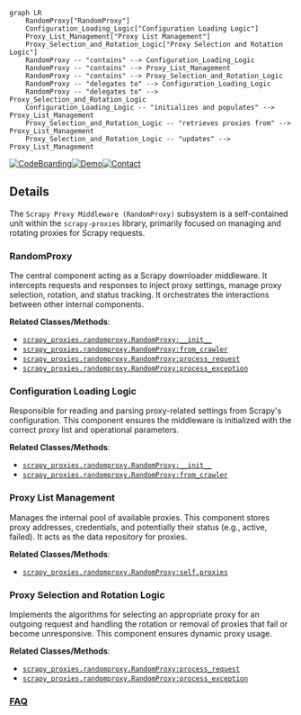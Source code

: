 ```mermaid
graph LR
    RandomProxy["RandomProxy"]
    Configuration_Loading_Logic["Configuration Loading Logic"]
    Proxy_List_Management["Proxy List Management"]
    Proxy_Selection_and_Rotation_Logic["Proxy Selection and Rotation Logic"]
    RandomProxy -- "contains" --> Configuration_Loading_Logic
    RandomProxy -- "contains" --> Proxy_List_Management
    RandomProxy -- "contains" --> Proxy_Selection_and_Rotation_Logic
    RandomProxy -- "delegates to" --> Configuration_Loading_Logic
    RandomProxy -- "delegates to" --> Proxy_Selection_and_Rotation_Logic
    Configuration_Loading_Logic -- "initializes and populates" --> Proxy_List_Management
    Proxy_Selection_and_Rotation_Logic -- "retrieves proxies from" --> Proxy_List_Management
    Proxy_Selection_and_Rotation_Logic -- "updates" --> Proxy_List_Management
```

[![CodeBoarding](https://img.shields.io/badge/Generated%20by-CodeBoarding-9cf?style=flat-square)](https://github.com/CodeBoarding/GeneratedOnBoardings)[![Demo](https://img.shields.io/badge/Try%20our-Demo-blue?style=flat-square)](https://www.codeboarding.org/demo)[![Contact](https://img.shields.io/badge/Contact%20us%20-%20contact@codeboarding.org-lightgrey?style=flat-square)](mailto:contact@codeboarding.org)

## Details

The `Scrapy Proxy Middleware (RandomProxy)` subsystem is a self-contained unit within the `scrapy-proxies` library, primarily focused on managing and rotating proxies for Scrapy requests.

### RandomProxy
The central component acting as a Scrapy downloader middleware. It intercepts requests and responses to inject proxy settings, manage proxy selection, rotation, and status tracking. It orchestrates the interactions between other internal components.


**Related Classes/Methods**:

- <a href="https://github.com/aivarsk/scrapy-proxies/blob/master/scrapy_proxies/randomproxy.py" target="_blank" rel="noopener noreferrer">`scrapy_proxies.randomproxy.RandomProxy:__init__`</a>
- <a href="https://github.com/aivarsk/scrapy-proxies/blob/master/scrapy_proxies/randomproxy.py" target="_blank" rel="noopener noreferrer">`scrapy_proxies.randomproxy.RandomProxy:from_crawler`</a>
- <a href="https://github.com/aivarsk/scrapy-proxies/blob/master/scrapy_proxies/randomproxy.py" target="_blank" rel="noopener noreferrer">`scrapy_proxies.randomproxy.RandomProxy:process_request`</a>
- <a href="https://github.com/aivarsk/scrapy-proxies/blob/master/scrapy_proxies/randomproxy.py" target="_blank" rel="noopener noreferrer">`scrapy_proxies.randomproxy.RandomProxy:process_exception`</a>


### Configuration Loading Logic
Responsible for reading and parsing proxy-related settings from Scrapy's configuration. This component ensures the middleware is initialized with the correct proxy list and operational parameters.


**Related Classes/Methods**:

- <a href="https://github.com/aivarsk/scrapy-proxies/blob/master/scrapy_proxies/randomproxy.py" target="_blank" rel="noopener noreferrer">`scrapy_proxies.randomproxy.RandomProxy:__init__`</a>
- <a href="https://github.com/aivarsk/scrapy-proxies/blob/master/scrapy_proxies/randomproxy.py" target="_blank" rel="noopener noreferrer">`scrapy_proxies.randomproxy.RandomProxy:from_crawler`</a>


### Proxy List Management
Manages the internal pool of available proxies. This component stores proxy addresses, credentials, and potentially their status (e.g., active, failed). It acts as the data repository for proxies.


**Related Classes/Methods**:

- <a href="https://github.com/aivarsk/scrapy-proxies/blob/master/scrapy_proxies/randomproxy.py" target="_blank" rel="noopener noreferrer">`scrapy_proxies.randomproxy.RandomProxy:self.proxies`</a>


### Proxy Selection and Rotation Logic
Implements the algorithms for selecting an appropriate proxy for an outgoing request and handling the rotation or removal of proxies that fail or become unresponsive. This component ensures dynamic proxy usage.


**Related Classes/Methods**:

- <a href="https://github.com/aivarsk/scrapy-proxies/blob/master/scrapy_proxies/randomproxy.py" target="_blank" rel="noopener noreferrer">`scrapy_proxies.randomproxy.RandomProxy:process_request`</a>
- <a href="https://github.com/aivarsk/scrapy-proxies/blob/master/scrapy_proxies/randomproxy.py" target="_blank" rel="noopener noreferrer">`scrapy_proxies.randomproxy.RandomProxy:process_exception`</a>




### [FAQ](https://github.com/CodeBoarding/GeneratedOnBoardings/tree/main?tab=readme-ov-file#faq)